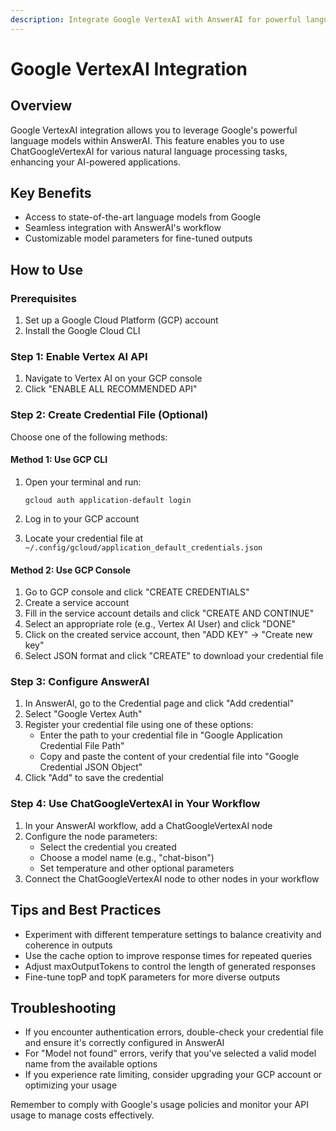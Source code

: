 ```yaml
---
description: Integrate Google VertexAI with AnswerAI for powerful language model capabilities
---
```


# Google VertexAI Integration

## Overview

Google VertexAI integration allows you to leverage Google's powerful language models within AnswerAI. This feature enables you to use ChatGoogleVertexAI for various natural language processing tasks, enhancing your AI-powered applications.

## Key Benefits

-   Access to state-of-the-art language models from Google
-   Seamless integration with AnswerAI's workflow
-   Customizable model parameters for fine-tuned outputs

## How to Use

### Prerequisites

1. Set up a Google Cloud Platform (GCP) account
2. Install the Google Cloud CLI

### Step 1: Enable Vertex AI API

1. Navigate to Vertex AI on your GCP console
2. Click "ENABLE ALL RECOMMENDED API"

<!-- TODO: Screenshot of Vertex AI API enable button -->

### Step 2: Create Credential File (Optional)

Choose one of the following methods:

#### Method 1: Use GCP CLI

1. Open your terminal and run:

    ```
    gcloud auth application-default login
    ```

2. Log in to your GCP account
3. Locate your credential file at `~/.config/gcloud/application_default_credentials.json`

#### Method 2: Use GCP Console

1. Go to GCP console and click "CREATE CREDENTIALS"
2. Create a service account
3. Fill in the service account details and click "CREATE AND CONTINUE"
4. Select an appropriate role (e.g., Vertex AI User) and click "DONE"
5. Click on the created service account, then "ADD KEY" -> "Create new key"
6. Select JSON format and click "CREATE" to download your credential file

### Step 3: Configure AnswerAI

1. In AnswerAI, go to the Credential page and click "Add credential"
2. Select "Google Vertex Auth"
3. Register your credential file using one of these options:
    - Enter the path to your credential file in "Google Application Credential File Path"
    - Copy and paste the content of your credential file into "Google Credential JSON Object"
4. Click "Add" to save the credential

### Step 4: Use ChatGoogleVertexAI in Your Workflow

1. In your AnswerAI workflow, add a ChatGoogleVertexAI node
2. Configure the node parameters:
    - Select the credential you created
    - Choose a model name (e.g., "chat-bison")
    - Set temperature and other optional parameters
3. Connect the ChatGoogleVertexAI node to other nodes in your workflow

## Tips and Best Practices

-   Experiment with different temperature settings to balance creativity and coherence in outputs
-   Use the cache option to improve response times for repeated queries
-   Adjust maxOutputTokens to control the length of generated responses
-   Fine-tune topP and topK parameters for more diverse outputs

## Troubleshooting

-   If you encounter authentication errors, double-check your credential file and ensure it's correctly configured in AnswerAI
-   For "Model not found" errors, verify that you've selected a valid model name from the available options
-   If you experience rate limiting, consider upgrading your GCP account or optimizing your usage

Remember to comply with Google's usage policies and monitor your API usage to manage costs effectively.
